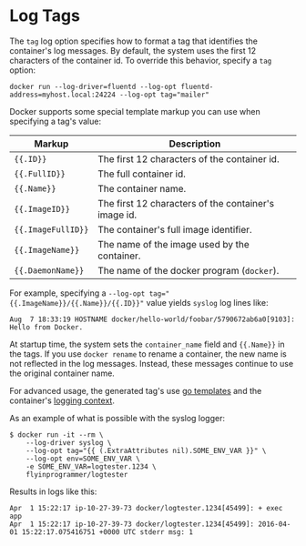 <!--[metadata]>
+++
aliases = ["/engine/reference/logging/log_tags/"]
title = "Log tags for logging driver"
description = "Describes how to format tags for."
keywords = ["docker, logging, driver, syslog, Fluentd, gelf, journald"]
[menu.main]
parent = "smn_logging"
weight = -1
+++
<![end-metadata]-->

# Log Tags

The `tag` log option specifies how to format a tag that identifies the
container's log messages. By default, the system uses the first 12 characters of
the container id. To override this behavior, specify a `tag` option:

```
docker run --log-driver=fluentd --log-opt fluentd-address=myhost.local:24224 --log-opt tag="mailer"
```

Docker supports some special template markup you can use when specifying a tag's value:

| Markup             | Description                                          |
|--------------------|------------------------------------------------------|
| `{{.ID}}`          | The first 12 characters of the container id.         |
| `{{.FullID}}`      | The full container id.                               |
| `{{.Name}}`        | The container name.                                  |
| `{{.ImageID}}`     | The first 12 characters of the container's image id. |
| `{{.ImageFullID}}` | The container's full image identifier.               |
| `{{.ImageName}}`   | The name of the image used by the container.         |
| `{{.DaemonName}}`  | The name of the docker program (`docker`).           |

For example, specifying a `--log-opt tag="{{.ImageName}}/{{.Name}}/{{.ID}}"` value yields `syslog` log lines like:

```
Aug  7 18:33:19 HOSTNAME docker/hello-world/foobar/5790672ab6a0[9103]: Hello from Docker.
```

At startup time, the system sets the `container_name` field and `{{.Name}}` in
the tags. If you use `docker rename` to rename a container, the new name is not
reflected in the log messages. Instead, these messages continue to use the
original container name.

For advanced usage, the generated tag's use [go
templates](http://golang.org/pkg/text/template/) and the container's [logging
context](https://github.com/docker/docker/blob/master/daemon/logger/context.go).

As an example of what is possible with the syslog logger:

```
$ docker run -it --rm \
    --log-driver syslog \
    --log-opt tag="{{ (.ExtraAttributes nil).SOME_ENV_VAR }}" \
    --log-opt env=SOME_ENV_VAR \
    -e SOME_ENV_VAR=logtester.1234 \
    flyinprogrammer/logtester
```

Results in logs like this:

```
Apr  1 15:22:17 ip-10-27-39-73 docker/logtester.1234[45499]: + exec app
Apr  1 15:22:17 ip-10-27-39-73 docker/logtester.1234[45499]: 2016-04-01 15:22:17.075416751 +0000 UTC stderr msg: 1
```


